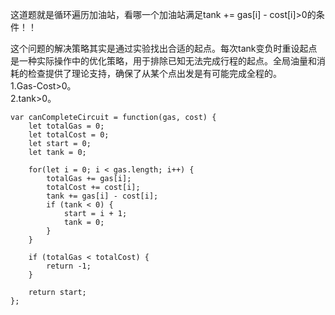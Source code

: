 这道题就是循环遍历加油站，看哪一个加油站满足tank += gas[i] - cost[i]>0的条件！！     

这个问题的解决策略其实是通过实验找出合适的起点。每次tank变负时重设起点是一种实际操作中的优化策略，用于排除已知无法完成行程的起点。全局油量和消耗的检查提供了理论支持，确保了从某个点出发是有可能完成全程的。       
1.Gas-Cost>0。      
2.tank>0。      

```code
var canCompleteCircuit = function(gas, cost) {
    let totalGas = 0;
    let totalCost = 0;
    let start = 0;
    let tank = 0;

    for(let i = 0; i < gas.length; i++) {
        totalGas += gas[i];
        totalCost += cost[i];
        tank += gas[i] - cost[i];
        if (tank < 0) {
            start = i + 1;
            tank = 0;
        }
    }

    if (totalGas < totalCost) {
        return -1;
    }

    return start;
};
```
